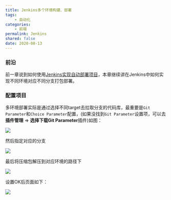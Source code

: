```yaml
---
title: Jenkins多个环境构建、部署
tags:
	- 自动化
categories:
	- 前端
permalink: Jenkins
shared: false
date: 2020-08-13
---
```

### 前沿
前一章说到如何使用[Jenkins实现自动部署项目](./Jenkins自动部署项目.md)，本章继续讲在Jenkins中如何实现不同环境对应不同分支打包部署。

### 配置项目
多环境部署实际是通过选择不同target去拉取分支的代码库，最重要是`Git Parameter`和`Choice Parameter`配置，(如果没找到`Git Parameter`设置项，可以去<strong>插件管理</strong> => <strong>选择下载Git Parameter</strong>插件)如图：

![](/images/jenkins06.jpeg)


然后指定对应的分支


![](/images/jenkins07.jpg)


最后将压缩包解压到对应环境的路径下


![](/images/jenkins08.jpeg)


设置OK后页面如下：


![](/images/jenkins09.jpg)